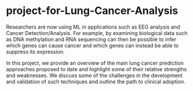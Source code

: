 # project-for-Lung-Cancer-Analysis

Researchers are now using ML in applications such as EEG analysis and Cancer Detection/Analysis. For example, by examining biological data such as DNA methylation and RNA sequencing can then be possible to infer which genes can cause cancer and which genes can instead be able to suppress its expression.

In this project, we provide an overview of the main lung cancer prediction approaches proposed to date and highlight some of their relative strengths and weaknesses. We discuss some of the challenges in the development and validation of such techniques and outline the path to clinical adoption.
